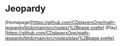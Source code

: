 # Jeopardy

[Homepage][https://github.com/CDplayerxOne/math-jeopardy/blob/main/src/routes/%2Bpage.svelte]
[Play][https://github.com/CDplayerxOne/math-jeopardy/blob/main/src/routes/play/%2Bpage.svelte]
